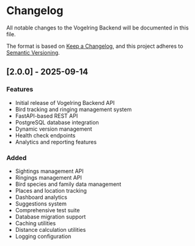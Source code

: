 # Changelog

All notable changes to the Vogelring Backend will be documented in this file.

The format is based on [Keep a Changelog](https://keepachangelog.com/en/1.0.0/),
and this project adheres to [Semantic Versioning](https://semver.org/spec/v2.0.0.html).

## [2.0.0] - 2025-09-14

### Features

- Initial release of Vogelring Backend API
- Bird tracking and ringing management system
- FastAPI-based REST API
- PostgreSQL database integration
- Dynamic version management
- Health check endpoints
- Analytics and reporting features

### Added

- Sightings management API
- Ringings management API
- Bird species and family data management
- Places and location tracking
- Dashboard analytics
- Suggestions system
- Comprehensive test suite
- Database migration support
- Caching utilities
- Distance calculation utilities
- Logging configuration
